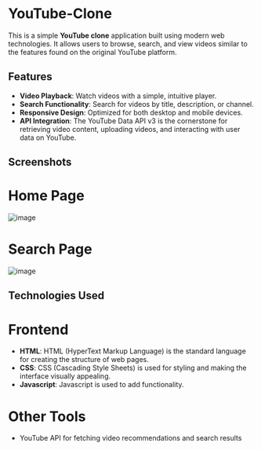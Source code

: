 # YouTube-Clone

This is a simple **YouTube clone** application built using modern web technologies. It allows users to browse, search, and view videos similar to the features found on the original YouTube platform.

## Features

- **Video Playback**: Watch videos with a simple, intuitive player.
- **Search Functionality**: Search for videos by title, description, or channel.
- **Responsive Design**: Optimized for both desktop and mobile devices.
- **API Integration**: The YouTube Data API v3 is the cornerstone for retrieving video content, uploading videos, and interacting with user data on YouTube.

## Screenshots

# Home Page
![image](https://github.com/user-attachments/assets/7e9b079a-12b3-4b85-81b4-1320ec8af048)

# Search Page
![image](https://github.com/user-attachments/assets/109012bb-f0d9-477b-9d69-d6d8050905ff)

## Technologies Used

# Frontend
- **HTML**: HTML (HyperText Markup Language) is the standard language for creating the structure of web pages.
- **CSS**: CSS (Cascading Style Sheets) is used for styling and making the interface visually appealing.
- **Javascript**: Javascript is used to add functionality.
# Other Tools
- YouTube API for fetching video recommendations and search results
